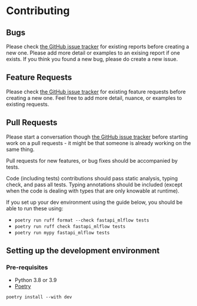 # Contributing

## Bugs

Please check [the GitHub issue tracker](https://github.com/autotraderuk/fastapi-mlflow/issues) for existing reports before creating a new one. Please add more detail or examples to an exising report if one exists. If you think you found a new bug, please do create a new issue.

## Feature Requests

Please check [the GitHub issue tracker](https://github.com/autotraderuk/fastapi-mlflow/issues) for existing feature requests before creating a new one. Feel free to add more detail, nuance, or examples to existing requests.

## Pull Requests

Please start a conversation though [the GitHub issue tracker](https://github.com/autotraderuk/fastapi-mlflow/issues) before starting work on a pull requests - it might be that someone is already working on the same thing.

Pull requests for new features, or bug fixes should be accompanied by tests.

Code (including tests) contributions should pass static analysis, typing check, and pass all tests. Typing annotations should be included (except when the code is dealing with types that are only knowable at runtime).

If you set up your dev environment using the guide below, you should be able to run these using:

- `poetry run ruff format --check fastapi_mlflow tests`
- `poetry run ruff check fastapi_mlflow tests`
- `poetry run mypy fastapi_mlflow tests`

## Setting up the development environment

### Pre-requisites

- Python 3.8 or 3.9
- [Poetry](https://python-poetry.org/docs/)

```shell
poetry install --with dev
```
